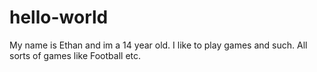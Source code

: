 # hello-world

My name is Ethan and im a 14 year old. I like to play games and such. All sorts of games like Football etc.
